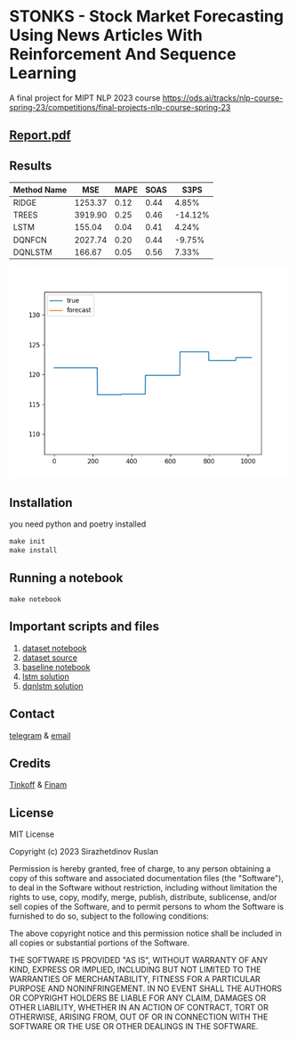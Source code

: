 # STONKS - Stock Market Forecasting Using News Articles With Reinforcement And Sequence Learning
A final project for MIPT NLP 2023 course https://ods.ai/tracks/nlp-course-spring-23/competitions/final-projects-nlp-course-spring-23

## [Report.pdf](report.pdf) 


## Results

|   Method Name  |   MSE  |   MAPE  | SOAS | S3PS  |
|-----|-----|-----|------|-------|
 | RIDGE | 1253.37 | 0.12 | 0.44 | 4.85% |
 | TREES | 3919.90 | 0.25 | 0.46 | -14.12% |
 | LSTM | 155.04 | 0.04 | 0.41 | 4.24% |
 | DQNFCN | 2027.74 | 0.20 | 0.44 | -9.75% |
 | DQNLSTM | 166.67 | 0.05 | 0.56 | 7.33% |


![preview](animation.gif)

## Installation

you need python and poetry installed 

```shell
make init
make install
```

## Running a notebook

```shell
make notebook
```

## Important scripts and files

1. [dataset notebook](notebooks/dataset.ipynb)
1. [dataset source](data%2Fnews_stocks.csv)
1. [baseline notebook](notebooks/baseline.ipynb)
1. [lstm solution](notebooks%2Fmoods_lstm.ipynb)
1. [dqnlstm solution](notebooks%2Flstm-gym-embeddings.ipynb)


## Contact

[telegram](https://t.me/irusland) & [email](mailto:irusland@icoud.com)

## Credits

[Tinkoff](https://www.tinkoff.ru) &
[Finam](https://www.finam.ru)

## License

MIT License

Copyright (c) 2023 Sirazhetdinov Ruslan

Permission is hereby granted, free of charge, to any person obtaining a copy
of this software and associated documentation files (the "Software"), to deal
in the Software without restriction, including without limitation the rights
to use, copy, modify, merge, publish, distribute, sublicense, and/or sell
copies of the Software, and to permit persons to whom the Software is
furnished to do so, subject to the following conditions:

The above copyright notice and this permission notice shall be included in all
copies or substantial portions of the Software.

THE SOFTWARE IS PROVIDED "AS IS", WITHOUT WARRANTY OF ANY KIND, EXPRESS OR
IMPLIED, INCLUDING BUT NOT LIMITED TO THE WARRANTIES OF MERCHANTABILITY,
FITNESS FOR A PARTICULAR PURPOSE AND NONINFRINGEMENT. IN NO EVENT SHALL THE
AUTHORS OR COPYRIGHT HOLDERS BE LIABLE FOR ANY CLAIM, DAMAGES OR OTHER
LIABILITY, WHETHER IN AN ACTION OF CONTRACT, TORT OR OTHERWISE, ARISING FROM,
OUT OF OR IN CONNECTION WITH THE SOFTWARE OR THE USE OR OTHER DEALINGS IN THE
SOFTWARE.
